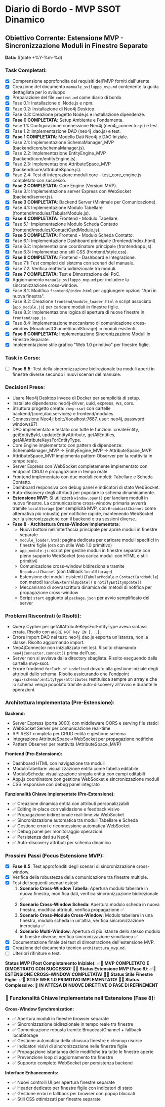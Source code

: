 <!-- Questo file serve come diario di bordo per lo sviluppo dell'MVP del SSOT Dinamico. 
L'obiettivo è tracciare:
- Task completati
- Task in corso
- Decisioni prese
- Problemi riscontrati e loro risoluzione
- Prossimi passi
Questo mi aiuterà a mantenere il focus sugli obiettivi dell'MVP e a documentare il processo di sviluppo. -->

# Diario di Bordo - MVP SSOT Dinamico

## Obiettivo Corrente: Estensione MVP - Sincronizzazione Moduli in Finestre Separate

**Data:** $(date +%Y-%m-%d)

### Task Completati:

*   [x] Comprensione approfondita dei requisiti dell'MVP forniti dall'utente.
*   [x] Creazione del documento `manuale_sviluppo_mvp.md` contenente la guida dettagliata per lo sviluppo.
*   [x] Preparazione del file `context.md` come diario di bordo.
*   [x] Fase 0.1: Installazione di Node.js e npm.
*   [x] Fase 0.2: Installazione di Neo4j Desktop.
*   [x] Fase 0.3: Creazione progetto Node.js e installazione dipendenze.
*   [x] **Fase 0 COMPLETATA**: Setup Ambiente e Fondamenta.
*   [x] Fase 1.1: Configurazione connessione Neo4j (neo4j_connector.js) e test.
*   [x] Fase 1.2: Implementazione DAO (neo4j_dao.js) e test.
*   [x] **Fase 1 COMPLETATA**: Modello Dati Neo4j e DAO Iniziale.
*   [x] Fase 2.1: Implementazione SchemaManager_MVP (backend/core/schemaManager.js).
*   [x] Fase 2.2: Implementazione EntityEngine_MVP (backend/core/entityEngine.js).
*   [x] Fase 2.3: Implementazione AttributeSpace_MVP (backend/core/attributeSpace.js).
*   [x] Fase 2.4: Test di integrazione moduli core - test_core_engine.js completato con successo.
*   [x] **Fase 2 COMPLETATA**: Core Engine (Versioni MVP).
*   [x] Fase 3.1: Implementazione server Express con WebSocket (backend/server.js).
*   [x] **Fase 3 COMPLETATA**: Backend Server (Minimale per Comunicazione).
*   [x] Fase 4.1: Implementazione Modulo Tabellare (frontend/modules/TabularModule.js).
*   [x] **Fase 4 COMPLETATA**: Frontend - Modulo Tabellare.
*   [x] Fase 5.1: Implementazione Modulo Scheda Contatto (frontend/modules/ContactCardModule.js).
*   [x] **Fase 5 COMPLETATA**: Frontend - Modulo Scheda Contatto.
*   [x] Fase 6.1: Implementazione Dashboard principale (frontend/index.html).
*   [x] Fase 6.2: Implementazione coordinatore principale (frontend/app.js).
*   [x] Fase 6.3: Implementazione stili CSS (frontend/style.css).
*   [x] **Fase 6 COMPLETATA**: Frontend - Dashboard e Integrazione.
*   [x] Fase 7.1: Test completi del sistema con scenari del manuale.
*   [x] Fase 7.2: Verifica reattività bidirezionale tra moduli.
*   [x] **Fase 7 COMPLETATA**: Test e Dimostrazione del PoC.
*   [x] Aggiornamento `manuale_sviluppo_mvp.md` per includere la sincronizzazione cross-window.
*   [x] Fase 8.1: Modifica `frontend/index.html` per aggiungere opzioni "Apri in nuova finestra".
*   [x] Fase 8.2: Creazione `frontend/module_loader.html` e script associato (`app_module.js`) per caricare moduli in finestre figlie.
*   [x] Fase 8.3: Implementazione logica di apertura di nuove finestre in `frontend/app.js`.
*   [x] Fase 8.4: Implementazione meccanismo di comunicazione cross-window (BroadcastChannel/localStorage) in moduli esistenti.
*   [x] **Fase 8 COMPLETATA**: Implementazione Sincronizzazione Moduli in Finestre Separate.
*   [x] Implementazione stile grafico "Web 1.0 primitivo" per finestre figlie.

### Task in Corso:

*   [ ] **Fase 8.5**: Test della sincronizzazione bidirezionale tra moduli aperti in finestre diverse secondo i nuovi scenari del manuale.

### Decisioni Prese:

*   Usare Neo4j Desktop invece di Docker per semplicità di setup.
*   Installate dipendenze: neo4j-driver, uuid, express, ws, cors.
*   Struttura progetto creata: `/mvp-ssot` con cartelle backend/{core,dao,services} e frontend/modules.
*   Connessione Neo4j: bolt://localhost:7687, user: neo4j, password: windows97!
*   DAO implementato e testato con tutte le funzioni: createEntity, getEntityById, updateEntityAttribute, getAllEntities, getAllAttributeKeysForEntityType.
*   Core Engine implementato con pattern di dipendenze: SchemaManager_MVP -> EntityEngine_MVP -> AttributeSpace_MVP.
*   AttributeSpace_MVP implementa pattern Observer per la reattività in tempo reale.
*   Server Express con WebSocket completamente implementato con endpoint CRUD e propagazione in tempo reale.
*   Frontend implementato con due moduli completi: Tabellare e Scheda Contatto.
*   Dashboard responsiva con debug panel e indicatori di stato WebSocket.
*   Auto-discovery degli attributi per popolare lo schema dinamicamente.
*   **Estensione MVP**: Si utilizzerà `window.open()` per lanciare moduli in nuove finestre. La comunicazione cross-window primaria avverrà tramite `localStorage` (per semplicità MVP, con `BroadcastChannel` come alternativa più robusta) per notifiche rapide, mantenendo WebSocket per la sincronizzazione con il backend e tra sessioni diverse.
*   **Fase 8 - Architettura Cross-Window Implementata**: 
    *   Nuovi bottoni nell'interfaccia principale per aprire moduli in finestre separate
    *   `module_loader.html`: pagina dedicata per caricare moduli specifici in finestre figlie (ora con stile Web 1.0 primitivo)
    *   `app_module.js`: script per gestire moduli in finestre separate con pieno supporto WebSocket (ora carica moduli con HTML e stili primitivi)
    *   Comunicazione cross-window bidirezionale tramite `BroadcastChannel` (con fallback `localStorage`)
    *   Estensione dei moduli esistenti (`TabularModule` e `ContactCardModule`) con metodi `handleExternalUpdate()` e `notifyEntityUpdate()`
    *   Meccanismo di sovrascrittura dinamica dei metodi di notifica per propagazione cross-window
    *   Script `start` aggiunto al `package.json` per avvio semplificato del server

### Problemi Riscontrati (e Risolti):

*   Query Cypher per getAllAttributeKeysForEntityType aveva sintassi errata. Risolto con `WHERE NOT key IN [...]`.
*   Errore import DAO nel test: neo4j_dao.js esporta un'istanza, non la classe. Risolto aggiornando import.
*   Neo4jConnector non inizializzato nei test. Risolto chiamando `neo4jConnector.connect()` prima dell'uso.
*   Server non si avviava dalla directory sbagliata. Risolto eseguendo dalla cartella mvp-ssot.
*   Errore frontend `forEach of undefined` dovuto alla gestione iniziale degli attributi dallo schema. Risolto assicurando che l'endpoint `/api/schema/:entityType/attributes` restituisca sempre un array e che lo schema venga popolato tramite auto-discovery all'avvio e durante le operazioni.

### Architettura Implementata (Pre-Estensione):

**Backend:**
*   Server Express (porta 3000) con middleware CORS e serving file statici
*   WebSocket Server per comunicazione real-time
*   API REST completa per CRUD entità e gestione schema
*   Integrazione AttributeSpace->WebSocket per propagazione notifiche
*   Pattern Observer per reattività (AttributeSpace_MVP)

**Frontend (Pre-Estensione):**
*   Dashboard HTML con navigazione tra moduli
*   ModuloTabellare: visualizzazione entità come tabella editabile
*   ModuloScheda: visualizzazione singola entità con campi editabili
*   App.js coordinatore con gestione WebSocket e sincronizzazione moduli
*   CSS responsive con debug panel integrato

**Funzionalità Chiave Implementate (Pre-Estensione):**
*   ✅ Creazione dinamica entità con attributi personalizzabili
*   ✅ Editing in-place con validazione e feedback visivo
*   ✅ Propagazione bidirezionale real-time via WebSocket
*   ✅ Sincronizzazione automatica tra moduli Tabellare e Scheda
*   ✅ Gestione errori e riconnessione automatica WebSocket
*   ✅ Debug panel per monitoraggio operazioni
*   ✅ Persistenza dati su Neo4j
*   ✅ Auto-discovery attributi per schema dinamico

### Prossimi Passi (Focus Estensione MVP):

*   [x] **Fase 8.5**: Test approfonditi degli scenari di sincronizzazione cross-window.
*   [x] Verifica della robustezza della comunicazione tra finestre multiple.
*   [x] Test dei seguenti scenari estesi:
    1. **Scenario Cross-Window Tabella**: Apertura modulo tabellare in nuova finestra, modifica dati, verifica sincronizzazione bidirezionale ✅
    2. **Scenario Cross-Window Scheda**: Apertura modulo scheda in nuova finestra, modifica attributi, verifica propagazione ✅
    3. **Scenario Cross-Module Cross-Window**: Modulo tabellare in una finestra, modulo scheda in un'altra, verifica sincronizzazione incrociata ✅
    4. **Scenario Multi-Window**: Apertura di più istanze dello stesso modulo in finestre diverse, verifica sincronizzazione simultanea ✅
*   [x] Documentazione finale dei test di dimostrazione dell'estensione MVP.
*   [x] Creazione del documento tecnico `architettura_mvp.md`.
*   [ ] Ulteriori rifiniture e test.

**Status MVP (Post Completamento Iniziale)**: ✅🚀 **MVP COMPLETATO E DIMOSTRATO CON SUCCESSO!** 🚀✅
**Status Estensione MVP (Fase 8)**: ✅🎯 **ESTENSIONE CROSS-WINDOW COMPLETATA!** 🎯✅ 
**Status Stile Finestre Figlie**: ✅🎨 **STILE WEB 1.0 PRIMITIVO IMPLEMENTATO!** 🎨✅
**Status Complessivo**: 🏁 **IN ATTESA DI NUOVE DIRETTIVE O FASE DI REFINEMENT** 

### 🌟 Funzionalità Chiave Implementate nell'Estensione (Fase 8):

**Cross-Window Synchronization:**
*   ✅ Apertura moduli in finestre browser separate
*   ✅ Sincronizzazione bidirezionale in tempo reale tra finestre
*   ✅ Comunicazione robusta tramite BroadcastChannel + fallback localStorage
*   ✅ Gestione automatica della chiusura finestre e cleanup risorse
*   ✅ Indicatori visivi di sincronizzazione nelle finestre figlie
*   ✅ Propagazione istantanea delle modifiche tra tutte le finestre aperte
*   ✅ Prevenzione loop di aggiornamento tra finestre
*   ✅ Supporto completo WebSocket per persistenza backend

**Interface Enhancements:**
*   ✅ Nuovi controlli UI per apertura finestre separate
*   ✅ Header dedicato per finestre figlie con indicatori di stato
*   ✅ Gestione errori e fallback per browser con popup bloccati
*   ✅ Stili CSS ottimizzati per finestre separate 